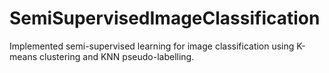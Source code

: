 # SemiSupervisedImageClassification

Implemented semi-supervised learning for image classification using K-means clustering and KNN pseudo-labelling.
